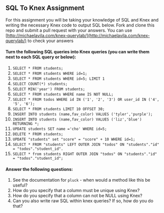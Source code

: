 ## SQL To Knex Assignment

For this assignment you will be taking your knowledge of SQL and Knex and writing the necessary Knex code to output SQL below. Fork and clone this repo and submit a pull request with your answers. You can use [http://michaelavila.com/knex-querylab/](http://michaelavila.com/knex-querylab/) to check your answers

#### Turn the following SQL queries into Knex queries (you can write them next to each SQL query or below):

1. `SELECT * FROM students;`
2. `SELECT * FROM students WHERE id=1;`
2. `SELECT * FROM students WHERE id=5; LIMIT 1`
3. `SELECT COUNT(*) students;`
4. `SELECT MIN('year') FROM students;`
5. `SELECT * FROM students WHERE name IS NOT NULL;`
6. `SELECT * FROM todos WHERE id IN ('1', '2', '3') OR user_id IN ('4', '5', '6');`
7. `SELECT * FROM students LIMIT 10 OFFSET 30;`
8. `INSERT INTO students (name,fav_color) VALUES ('tyler','purple');`
9. `INSERT INTO students (name,fav_color) VALUES ('liz','blue') RETURNING *;`
10. `UPDATE students SET name ='cho' WHERE id=5;`
11. `DELETE * FROM students;`
12. `UPDATE "students" set "score" = "score" + 10 WHERE id=1;`
13. `SELECT * FROM "students" LEFT OUTER JOIN "todos" ON "students"."id" = "todos"."student_id".`
14. `SELECT * from students RIGHT OUTER JOIN "todos" ON "students"."id" = "todos"."student_id";`

#### Answer the following questions:

1. See the documentation for `pluck` - when would a method like this be useful?
2. How do you specify that a column must be unique using Knex?
3. How do you specify that a column can not be NULL using Knex?
4. Can you also write raw SQL within knex queries? If so, how do you do that?
